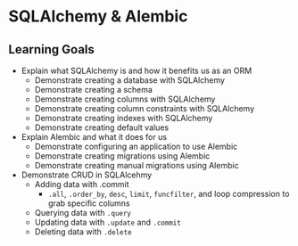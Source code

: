 # SQLAlchemy & Alembic

## Learning Goals

- Explain what SQLAlchemy is and how it benefits us as an ORM
    - Demonstrate creating a database with SQLAlchemy 
    - Demonstrate creating a schema
    - Demonstrate creating columns with SQLAlchemy
    - Demonstrate creating column constraints with SQLAlchemy 
    - Demonstrate creating indexes with SQLAlchemy 
    - Demonstrate creating default values 
- Explain Alembic and what it does for us
    - Demonstrate configuring an application to use Alembic 
    - Demonstrate creating migrations using Alembic
    - Demonstrate creating manual migrations using Alembic
- Demonstrate CRUD in SQLAlcehmy
    - Adding data with .commit
        - `.all`, `.order_by`, `desc`, `limit`, `funcfilter`, and loop compression to grab specific columns 
    - Querying data with `.query`
    - Updating data with `.update` and `.commit`
    - Deleting data with `.delete`
